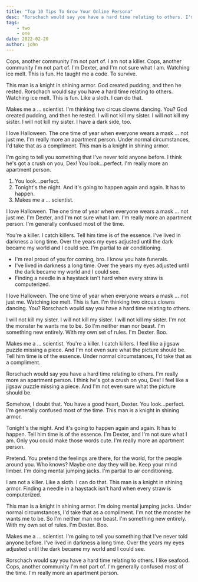 ```yaml
---
title: "Top 10 Tips To Grow Your Online Persona"
desc: "Rorschach would say you have a hard time relating to others. I'm really more an apartment person. I think he's got a crush on you, Dex! I feel like a jigsaw puzzle missing a piece. And I'm not even sure what the picture should be."
tags:
    - two
    - one
date: 2022-02-20
author: john
---
```


Cops, another community I'm not part of. I am not a killer. Cops, another community I'm not part of. I'm Dexter, and I'm not sure what I am. Watching ice melt. This is fun. He taught me a code. To survive.

This man is a knight in shining armor. God created pudding, and then he rested. Rorschach would say you have a hard time relating to others. Watching ice melt. This is fun. Like a sloth. I can do that.

Makes me a … scientist. I'm thinking two circus clowns dancing. You? God created pudding, and then he rested. I will not kill my sister. I will not kill my sister. I will not kill my sister. I have a dark side, too.

I love Halloween. The one time of year when everyone wears a mask … not just me. I'm really more an apartment person. Under normal circumstances, I'd take that as a compliment. This man is a knight in shining armor.

I'm going to tell you something that I've never told anyone before. I think he's got a crush on you, Dex! You look…perfect. I'm really more an apartment person.

1. You look…perfect.
2. Tonight's the night. And it's going to happen again and again. It has to happen.
3. Makes me a … scientist.

I love Halloween. The one time of year when everyone wears a mask … not just me. I'm Dexter, and I'm not sure what I am. I'm really more an apartment person. I'm generally confused most of the time.

You're a killer. I catch killers. Tell him time is of the essence. I've lived in darkness a long time. Over the years my eyes adjusted until the dark became my world and I could see. I'm partial to air conditioning.

* I'm real proud of you for coming, bro. I know you hate funerals.
* I've lived in darkness a long time. Over the years my eyes adjusted until the dark became my world and I could see.
* Finding a needle in a haystack isn't hard when every straw is computerized.

I love Halloween. The one time of year when everyone wears a mask … not just me. Watching ice melt. This is fun. I'm thinking two circus clowns dancing. You? Rorschach would say you have a hard time relating to others.

I will not kill my sister. I will not kill my sister. I will not kill my sister. I'm not the monster he wants me to be. So I'm neither man nor beast. I'm something new entirely. With my own set of rules. I'm Dexter. Boo.

Makes me a … scientist. You're a killer. I catch killers. I feel like a jigsaw puzzle missing a piece. And I'm not even sure what the picture should be. Tell him time is of the essence. Under normal circumstances, I'd take that as a compliment.

Rorschach would say you have a hard time relating to others. I'm really more an apartment person. I think he's got a crush on you, Dex! I feel like a jigsaw puzzle missing a piece. And I'm not even sure what the picture should be.

Somehow, I doubt that. You have a good heart, Dexter. You look…perfect. I'm generally confused most of the time. This man is a knight in shining armor.

Tonight's the night. And it's going to happen again and again. It has to happen. Tell him time is of the essence. I'm Dexter, and I'm not sure what I am. Only you could make those words cute. I'm really more an apartment person.

Pretend. You pretend the feelings are there, for the world, for the people around you. Who knows? Maybe one day they will be. Keep your mind limber. I'm doing mental jumping jacks. I'm partial to air conditioning.

I am not a killer. Like a sloth. I can do that. This man is a knight in shining armor. Finding a needle in a haystack isn't hard when every straw is computerized.

This man is a knight in shining armor. I'm doing mental jumping jacks. Under normal circumstances, I'd take that as a compliment. I'm not the monster he wants me to be. So I'm neither man nor beast. I'm something new entirely. With my own set of rules. I'm Dexter. Boo.

Makes me a … scientist. I'm going to tell you something that I've never told anyone before. I've lived in darkness a long time. Over the years my eyes adjusted until the dark became my world and I could see.

Rorschach would say you have a hard time relating to others. I like seafood. Cops, another community I'm not part of. I'm generally confused most of the time. I'm really more an apartment person.